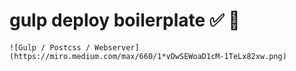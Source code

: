 # gulp deploy boilerplate :white_check_mark: :cherries:

	![Gulp / Postcss / Webserver](https://miro.medium.com/max/660/1*vDwSEWoaD1cM-1TeLx82xw.png)



